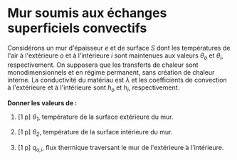 # Mur soumis aux échanges superficiels convectifs

Considérons un mur d'épaisseur <i>e</i> et de surface <i>S</i> dont les températures de l'air à l'extérieure <i>o</i> et à l'intérieure <i>i</i> sont maintenues aux valeurs <i>&theta;<sub>o</sub></i> et <i>&theta;<sub>i</sub></i>, respectivement. On supposera que les transferts de chaleur sont monodimensionnels et en régime permanent, sans création de chaleur interne. La conductivité du matériau est <i>&lambda;</i> et les coefficients de convection à l'extérieure et à l'intérieure sont <i>h<sub>o</sub></i> et <i>h<sub>i</sub></i>, respectivement.

**Donner les valeurs de :**

1. [1 p] <i>&theta;<sub>1</sub></i>, température de la surface extérieure du mur.

2. [1 p] <i>&theta;<sub>2</sub></i>, température de la surface intérieure du mur.

3. [1 p] <i>q<sub>o,i</sub></i>, flux thermique traversant le mur de l'extérieure à l'intérieure.